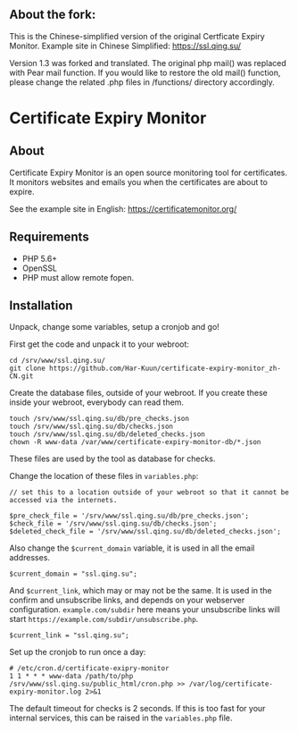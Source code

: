 ## About the fork:

This is the Chinese-simplified version of the original Certficate Expiry Monitor.  Example site in Chinese Simplified: https://ssl.qing.su/

Version 1.3 was forked and translated.  The original php mail() was replaced with Pear mail function.  If you would like to restore the old mail() function, please change the related .php files in /functions/ directory accordingly.

# Certificate Expiry Monitor

## About

Certificate Expiry Monitor is an open source monitoring tool for certificates. It monitors websites and emails you when the certificates are about to expire.

See the example site in English: https://certificatemonitor.org/

## Requirements

- PHP 5.6+
- OpenSSL
- PHP must allow remote fopen.

## Installation

Unpack, change some variables, setup a cronjob and go!

First get the code and unpack it to your webroot:

    cd /srv/www/ssl.qing.su/
    git clone https://github.com/Har-Kuun/certificate-expiry-monitor_zh-CN.git

Create the database files, outside of your webroot. If you create these inside your webroot, everybody can read them.

    touch /srv/www/ssl.qing.su/db/pre_checks.json
    touch /srv/www/ssl.qing.su/db/checks.json
    touch /srv/www/ssl.qing.su/db/deleted_checks.json
    chown -R www-data /var/www/certificate-expiry-monitor-db/*.json

These files are used by the tool as database for checks.


Change the location of these files in `variables.php`:


    // set this to a location outside of your webroot so that it cannot be accessed via the internets.

    $pre_check_file = '/srv/www/ssl.qing.su/db/pre_checks.json';
    $check_file = '/srv/www/ssl.qing.su/db/checks.json';
    $deleted_check_file = '/srv/www/ssl.qing.su/db/deleted_checks.json';

Also change the `$current_domain` variable, it is used in all the email addresses.

    $current_domain = "ssl.qing.su";

And `$current_link`, which may or may not be the same. It is used in the confirm and unsubscribe links, and depends on your webserver configuration. `example.com/subdir` here means your unsubscribe links will start `https://example.com/subdir/unsubscribe.php`.

    $current_link = "ssl.qing.su";

Set up the cronjob to run once a day:

    # /etc/cron.d/certificate-exipry-monitor
    1 1 * * * www-data /path/to/php /srv/www/ssl.qing.su/public_html/cron.php >> /var/log/certificate-expiry-monitor.log 2>&1


The default timeout for checks is 2 seconds. If this is too fast for your internal services, this can be raised in the `variables.php` file.

